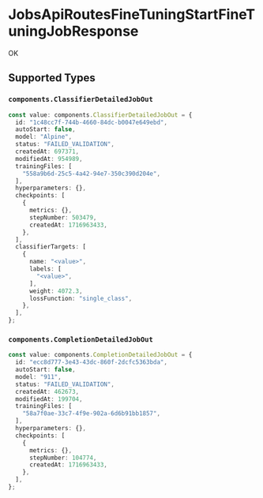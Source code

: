 # JobsApiRoutesFineTuningStartFineTuningJobResponse

OK


## Supported Types

### `components.ClassifierDetailedJobOut`

```typescript
const value: components.ClassifierDetailedJobOut = {
  id: "1c48cc7f-744b-4660-84dc-b0047e649ebd",
  autoStart: false,
  model: "Alpine",
  status: "FAILED_VALIDATION",
  createdAt: 697371,
  modifiedAt: 954989,
  trainingFiles: [
    "558a9b6d-25c5-4a42-94e7-350c390d204e",
  ],
  hyperparameters: {},
  checkpoints: [
    {
      metrics: {},
      stepNumber: 503479,
      createdAt: 1716963433,
    },
  ],
  classifierTargets: [
    {
      name: "<value>",
      labels: [
        "<value>",
      ],
      weight: 4072.3,
      lossFunction: "single_class",
    },
  ],
};
```

### `components.CompletionDetailedJobOut`

```typescript
const value: components.CompletionDetailedJobOut = {
  id: "ecc8d777-3e43-43dc-860f-2dcfc5363bda",
  autoStart: false,
  model: "911",
  status: "FAILED_VALIDATION",
  createdAt: 462673,
  modifiedAt: 199704,
  trainingFiles: [
    "58a7f0ae-33c7-4f9e-902a-6d6b91bb1857",
  ],
  hyperparameters: {},
  checkpoints: [
    {
      metrics: {},
      stepNumber: 104774,
      createdAt: 1716963433,
    },
  ],
};
```

